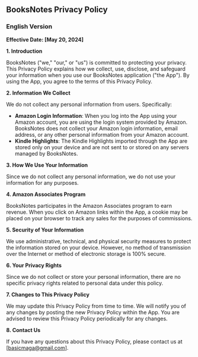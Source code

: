 ## BooksNotes Privacy Policy

### English Version

**Effective Date: [May 20, 2024]**

**1. Introduction**

BooksNotes ("we," "our," or "us") is committed to protecting your privacy. This Privacy Policy explains how we collect, use, disclose, and safeguard your information when you use our BooksNotes application ("the App"). By using the App, you agree to the terms of this Privacy Policy.

**2. Information We Collect**

We do not collect any personal information from users. Specifically:

- **Amazon Login Information**: When you log into the App using your Amazon account, you are using the login system provided by Amazon. BooksNotes does not collect your Amazon login information, email address, or any other personal information from your Amazon account.
- **Kindle Highlights**: The Kindle Highlights imported through the App are stored only on your device and are not sent to or stored on any servers managed by BooksNotes.

**3. How We Use Your Information**

Since we do not collect any personal information, we do not use your information for any purposes.

**4. Amazon Associates Program**

BooksNotes participates in the Amazon Associates program to earn revenue. When you click on Amazon links within the App, a cookie may be placed on your browser to track any sales for the purposes of commissions.

**5. Security of Your Information**

We use administrative, technical, and physical security measures to protect the information stored on your device. However, no method of transmission over the Internet or method of electronic storage is 100% secure.

**6. Your Privacy Rights**

Since we do not collect or store your personal information, there are no specific privacy rights related to personal data under this policy.

**7. Changes to This Privacy Policy**

We may update this Privacy Policy from time to time. We will notify you of any changes by posting the new Privacy Policy within the App. You are advised to review this Privacy Policy periodically for any changes.

**8. Contact Us**

If you have any questions about this Privacy Policy, please contact us at [basicmaga@gmail.com].

